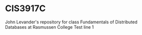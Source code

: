 # CIS3917C
John Levander's repository for class Fundamentals of Distributed Databases at Rasmussen College
Test line 1
